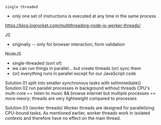 `single threaded`
- only one set of instructions is executed at any time in the same process

https://blog.logrocket.com/multithreading-node-js-worker-threads/

JS
- originally -- only for browser interaction, form validation

NodeJS
- single-threaded (sort of)
- we can run things in parallel... but <WE DONT> create threads (or) sync them
- (or) everything runs in parallel except for our JavaScript code


Solution 01
    split into smaller synchronous tasks with setImmediate()
Solution 02
    run parallel processes in background without threads
    CPU's multi-core == listen to music && browse internet
    but multiple processes == more meory; threads are very lightweight compared to processes

Solution 03 (worker threads)
    Worker threads are designed for parallelizing CPU-bound tasks. 
    As mentioned earlier, worker threads work in isolated contexts and therefore have no effect on the main thread.
    